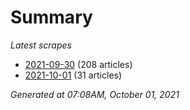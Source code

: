 # Summary
*Latest scrapes*
* [2021-09-30](https://github.com/nuuuwan/news_lk/blob/data/news_lk.2021-09-30.json) (208 articles)
* [2021-10-01](https://github.com/nuuuwan/news_lk/blob/data/news_lk.2021-10-01.json) (31 articles)

*Generated at 07:08AM, October 01, 2021*